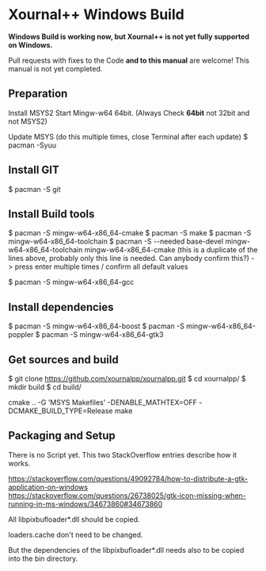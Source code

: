 # Xournal++ Windows Build

**Windows Build is working now, but Xournal++ is not yet fully supported
on Windows.**

Pull requests with fixes to the Code **and to this manual** are welcome!
This manual is not yet completed.

## Preparation
Install MSYS2
Start Mingw-w64 64bit. (Always Check **64bit** not 32bit and not MSYS2)

Update MSYS (do this multiple times,
close Terminal after each update)
 $ pacman -Syuu

## Install GIT
 $ pacman -S git

## Install Build tools
 $ pacman -S mingw-w64-x86_64-cmake
 $ pacman -S make
 $ pacman -S mingw-w64-x86_64-toolchain
 $ pacman -S --needed base-devel mingw-w64-x86_64-toolchain mingw-w64-x86_64-cmake
(this is a duplicate of the lines above, probably only this line is needed.
Can anybody confirm this?)
-> press enter multiple times / confirm all default values

 $ pacman -S mingw-w64-x86_64-gcc

## Install dependencies

 $ pacman -S mingw-w64-x86_64-boost
 $ pacman -S mingw-w64-x86_64-poppler
 $ pacman -S mingw-w64-x86_64-gtk3


## Get sources and build

$ git clone https://github.com/xournalpp/xournalpp.git
$ cd xournalpp/
$ mkdir build
$ cd build/

 cmake .. -G 'MSYS Makefiles' -DENABLE_MATHTEX=OFF -DCMAKE_BUILD_TYPE=Release
 make

## Packaging and Setup
There is no Script yet. This two StackOverflow entries describe how it works.

https://stackoverflow.com/questions/49092784/how-to-distribute-a-gtk-application-on-windows
https://stackoverflow.com/questions/26738025/gtk-icon-missing-when-running-in-ms-windows/34673860#34673860

All libpixbufloader*.dll should be copied.

loaders.cache don't need to be changed.

But the dependencies of the libpixbufloader*.dll needs also to be copied into
the bin directory.



